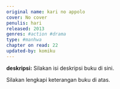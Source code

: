 ```yaml
---
original name: kari no appolo
cover: No cover
penulis: hari
released: 2013
genres: #action #drama
type: #manhwa
chapter on read: 22
updated-by: komiku
---
```


**deskripsi:** Silakan isi deskripsi buku di sini.

Silakan lengkapi keterangan buku di atas.